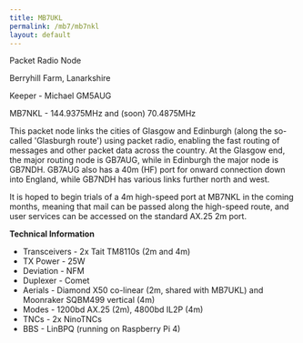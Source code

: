 ```yaml
---
title: MB7UKL
permalink: /mb7/mb7nkl
layout: default
---
```

Packet Radio Node

Berryhill Farm, Lanarkshire

Keeper - Michael GM5AUG

MB7NKL - 144.9375MHz and (soon) 70.4875MHz

This packet node links the cities of Glasgow and Edinburgh (along the so-called 'Glasburgh route') using packet radio, enabling the fast routing of messages and other packet data across the country.
At the Glasgow end, the major routing node is GB7AUG, while in Edinburgh the major node is GB7NDH. 
GB7AUG also has a 40m (HF) port for onward connection down into England, while GB7NDH has various links further north and west.

It is hoped to begin trials of a 4m high-speed port at MB7NKL in the coming months, meaning that mail can be passed along the high-speed route, and user services can be accessed on the standard AX.25 2m port.

**Technical Information**
* Transceivers - 2x Tait TM8110s (2m and 4m)
* TX Power - 25W
* Deviation - NFM
* Duplexer - Comet
* Aerials - Diamond X50 co-linear (2m, shared with MB7UKL) and Moonraker SQBM499 vertical (4m)
* Modes - 1200bd AX.25 (2m), 4800bd IL2P (4m)
* TNCs - 2x NinoTNCs
* BBS - LinBPQ (running on Raspberry Pi 4)

